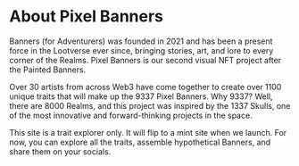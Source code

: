 # About Pixel Banners

Banners (for Adventurers) was founded in 2021 and has been a present force in the Lootverse ever since, bringing stories, art, and lore to every corner of the Realms. Pixel Banners is our second visual NFT project after the Painted Banners. 

Over 30 artists from across Web3 have come together to create over 1100 unique traits that will make up the 9337 Pixel Banners. Why 9337? Well, there are 8000 Realms, and this project was inspired by the 1337 Skulls, one of the most innovative and forward-thinking projects in the space. 

This site is a trait explorer only. It will flip to a mint site when we launch. For now, you can explore all the traits, assemble hypothetical Banners, and share them on your socials. 
